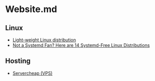 # Website.md

## Linux

* [Light-weight Linux distribution](https://en.wikipedia.org/wiki/Light-weight_Linux_distribution)
* [Not a Systemd Fan? Here are 14 Systemd-Free Linux Distributions](https://itsfoss.com/systemd-free-distros/)

## Hosting

* [Servercheap (VPS)](https://servercheap.net)
